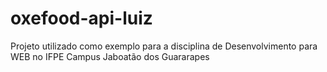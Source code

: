 # oxefood-api-luiz
Projeto utilizado como exemplo para a disciplina de Desenvolvimento para WEB no IFPE Campus Jaboatão dos  Guararapes
